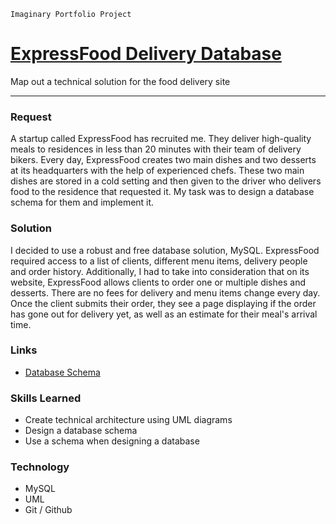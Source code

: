 `Imaginary Portfolio Project`


[ExpressFood Delivery Database](https://github.com/akdsco/backend-express-food-delivery-db/blob/master/express-food-db-schema.pdf)
=======================================

Map out a technical solution for the food delivery site

* * *

### Request

A startup called ExpressFood has recruited me. They deliver high-quality meals to residences in less than 20 minutes with 
their team of delivery bikers. Every day, ExpressFood creates two main dishes and two desserts at its headquarters with 
the help of experienced chefs. These two main dishes are stored in a cold setting and then given to the driver who delivers 
food to the residence that requested it. My task was to design a database schema for them and implement it.

### Solution

I decided to use a robust and free database solution, MySQL. ExpressFood required access to a list of clients, different 
menu items, delivery people and order history. Additionally, I had to take into consideration that on its website, 
ExpressFood allows clients to order one or multiple dishes and desserts. There are no fees for delivery and menu items 
change every day. Once the client submits their order, they see a page displaying if the order has gone out for delivery 
yet, as well as an estimate for their meal's arrival time.

### Links

 - [Database Schema](https://github.com/akdsco/backend-express-food-delivery-db/blob/master/express-food-db-schema.pdf)

### Skills Learned

- Create technical architecture using UML diagrams
- Design a database schema
- Use a schema when designing a database

### Technology

- MySQL
- UML
- Git / Github
